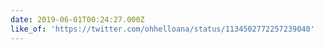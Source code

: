 ```yaml
---
date: 2019-06-01T00:24:27.000Z
like_of: 'https://twitter.com/ohhelloana/status/1134502772257239040'
---
```


